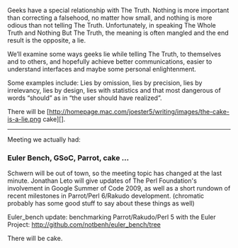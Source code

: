 Geeks have a special relationship with The Truth. Nothing is more important than correcting a falsehood, no matter how small, and nothing is more odious than not telling The Truth. Unfortunately, in speaking The Whole Truth and Nothing But The Truth, the meaning is often mangled and the end result is the opposite, a lie.

We’ll examine some ways geeks lie while telling The Truth, to themselves and to others, and hopefully achieve better communications, easier to understand interfaces and maybe some personal enlightenment.

Some examples include: Lies by omission, lies by precision, lies by irrelevancy, lies by design, lies with statistics and that most dangerous of words “should” as in “the user should have realized”.

There will be [http://homepage.mac.com/joester5/writing/images/the-cake-is-a-lie.png cake][].

---

Meeting we actually had:

### Euler Bench, GSoC, Parrot, cake ...

Schwern will be out of town, so the meeting topic has changed at the last minute. Jonathan Leto will give updates of The Perl Foundation's involvement in Google Summer of Code 2009, as well as a short rundown of recent milestones in Parrot/Perl 6/Rakudo development. (chromatic probably has some good stuff to say about these things as well)

Euler_bench update: benchmarking Parrot/Rakudo/Perl 5 with the Euler Project:
http://github.com/notbenh/euler_bench/tree

<lie> There will be cake.</lie>
